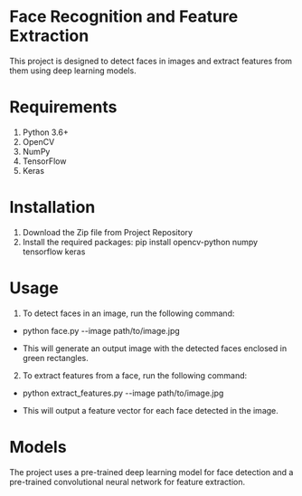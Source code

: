 # Face Recognition and Feature Extraction
This project is designed to detect faces in images and extract features from them using deep learning models.

# Requirements

1. Python 3.6+
2. OpenCV
3. NumPy
4. TensorFlow
5. Keras

# Installation
1. Download the Zip file from Project Repository 
2. Install the required packages:
pip install opencv-python numpy tensorflow keras

# Usage
1. To detect faces in an image, run the following command:

- python face.py --image path/to/image.jpg

- This will generate an output image with the detected faces enclosed in green rectangles.

2. To extract features from a face, run the following command:

- python extract_features.py --image path/to/image.jpg

- This will output a feature vector for each face detected in the image.

# Models
The project uses a pre-trained deep learning model for face detection and a pre-trained convolutional neural network for feature extraction.
